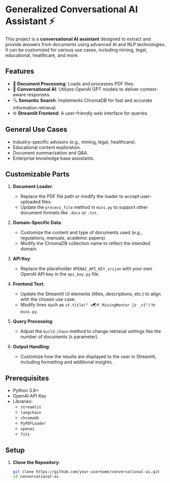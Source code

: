 
# Generalized Conversational AI Assistant ⚡

This project is a **conversational AI assistant** designed to extract and provide answers from documents using advanced AI and NLP technologies. It can be customized for various use cases, including mining, legal, educational, healthcare, and more.

## Features
- 📖 **Document Processing**: Loads and processes PDF files.
- 🤖 **Conversational AI**: Utilizes OpenAI GPT models to deliver context-aware responses.
- 🔍 **Semantic Search**: Implements ChromaDB for fast and accurate information retrieval.
- 🌐 **Streamlit Frontend**: A user-friendly web interface for queries.

## General Use Cases
- Industry-specific advisors (e.g., mining, legal, healthcare).
- Educational content exploration.
- Document summarization and Q&A.
- Enterprise knowledge base assistants.

## Customizable Parts
1. **Document Loader**:
   - Replace the PDF file path or modify the loader to accept user-uploaded files.
   - Update the `process_file` method in `mini.py` to support other document formats like `.docx` or `.txt`.

2. **Domain-Specific Data**:
   - Customize the content and type of documents used (e.g., regulations, manuals, academic papers).
   - Modify the ChromaDB collection name to reflect the intended domain.

3. **API Key**:
   - Replace the placeholder `OPENAI_API_KEY_srijan` with your own OpenAI API key in the `api_key.py` file.

4. **Frontend Text**:
   - Update the Streamlit UI elements (titles, descriptions, etc.) to align with the chosen use case.
   - Modify lines such as `st.title(" ⚒️🌏⛏️ MiningMentor 👷‍♀️ _v1")` in `mini.py`.

5. **Query Processing**:
   - Adjust the `build_chain` method to change retrieval settings like the number of documents (`k` parameter).

6. **Output Handling**:
   - Customize how the results are displayed to the user in Streamlit, including formatting and additional insights.

## Prerequisites
- Python 3.8+
- OpenAI API Key
- Libraries:
  - `streamlit`
  - `langchain`
  - `chromadb`
  - `PyPDFLoader`
  - `openai`
  - `fitz`

## Setup

1. **Clone the Repository**:
   ```bash
   git clone https://github.com/your-username/conversational-ai.git
   cd conversational-ai
